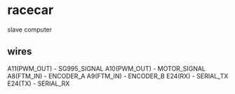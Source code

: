 # racecar

slave computer

## wires

A11(PWM_OUT) - SG995_SIGNAL
A10(PWM_OUT) - MOTOR_SIGNAL
A8(FTM_IN) - ENCODER_A
A9(FTM_IN) - ENCODER_B
E24(RX) - SERIAL_TX
E24(TX) - SERIAL_RX
